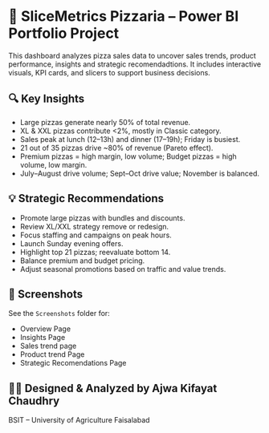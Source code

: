 # 🍕 SliceMetrics Pizzaria – Power BI Portfolio Project

This dashboard analyzes pizza sales data to uncover sales trends, product performance, insights and strategic recomendadtions. It includes interactive visuals, KPI cards, and slicers to support business decisions.

## 🔍 Key Insights

- Large pizzas generate nearly 50% of total revenue.
- XL & XXL pizzas contribute <2%, mostly in Classic category.
- Sales peak at lunch (12–13h) and dinner (17–19h); Friday is busiest.
- 21 out of 35 pizzas drive ~80% of revenue (Pareto effect).
- Premium pizzas = high margin, low volume; Budget pizzas = high volume, low margin.
- July–August drive volume; Sept–Oct drive value; November is balanced.

## 💡 Strategic Recommendations

- Promote large pizzas with bundles and discounts.
- Review XL/XXL strategy remove or redesign.
- Focus staffing and campaigns on peak hours.
- Launch Sunday evening offers.
- Highlight top 21 pizzas; reevaluate bottom 14.
- Balance premium and budget pricing.
- Adjust seasonal promotions based on traffic and value trends.

## 📸 Screenshots

See the `Screenshots` folder for:
- Overview Page  
- Insights Page  
- Sales trend page
- Product trend Page  
- Strategic Recomendations Page 

## 👩‍💻 Designed & Analyzed by Ajwa Kifayat Chaudhry 
BSIT – University of Agriculture Faisalabad  


